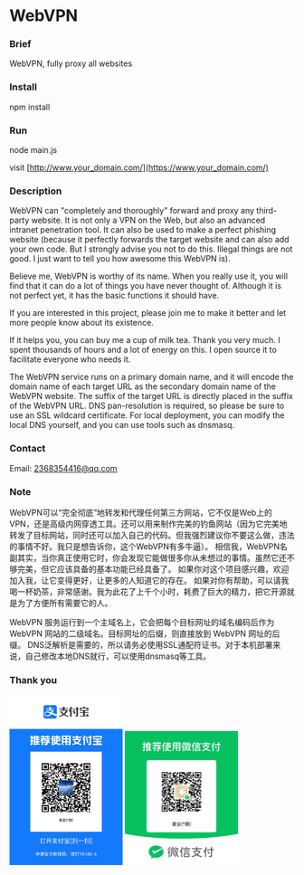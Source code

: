 # WebVPN

### Brief
WebVPN, fully proxy all websites

### Install
npm install

### Run
node main.js

visit [http://www.your_domain.com/](https://www.your_domain.com/)

### Description
WebVPN can "completely and thoroughly" forward and proxy any third-party website. It is not only a VPN on the Web, but also an advanced intranet penetration tool. It can also be used to make a perfect phishing website (because it perfectly forwards the target website and can also add your own code. But I strongly advise you not to do this. Illegal things are not good. I just want to tell you how awesome this WebVPN is).

Believe me, WebVPN is worthy of its name. When you really use it, you will find that it can do a lot of things you have never thought of. Although it is not perfect yet, it has the basic functions it should have.

If you are interested in this project, please join me to make it better and let more people know about its existence.

If it helps you, you can buy me a cup of milk tea. Thank you very much. I spent thousands of hours and a lot of energy on this. I open source it to facilitate everyone who needs it.

The WebVPN service runs on a primary domain name, and it will encode the domain name of each target URL as the secondary domain name of the WebVPN website. The suffix of the target URL is directly placed in the suffix of the WebVPN URL.
DNS pan-resolution is required, so please be sure to use an SSL wildcard certificate. For local deployment, you can modify the local DNS yourself, and you can use tools such as dnsmasq.

### Contact
Email: 2368354416@qq.com

### Note
WebVPN可以“完全彻底”地转发和代理任何第三方网站，它不仅是Web上的VPN，还是高级内网穿透工具。还可以用来制作完美的钓鱼网站（因为它完美地转发了目标网站，同时还可以加入自己的代码。但我强烈建议你不要这么做，违法的事情不好。我只是想告诉你，这个WebVPN有多牛逼）。
相信我，WebVPN名副其实，当你真正使用它时，你会发现它能做很多你从未想过的事情。虽然它还不够完美，但它应该具备的基本功能已经具备了。
如果你对这个项目感兴趣，欢迎加入我，让它变得更好，让更多的人知道它的存在。
如果对你有帮助，可以请我喝一杯奶茶，非常感谢。我为此花了上千个小时，耗费了巨大的精力，把它开源就是为了方便所有需要它的人。

WebVPN 服务运行到一个主域名上，它会把每个目标网址的域名编码后作为 WebVPN 网站的二级域名。目标网址的后缀，则直接放到 WebVPN 网址的后缀。
DNS泛解析是需要的，所以请务必使用SSL通配符证书。对于本机部署来说，自己修改本地DNS就行，可以使用dnsmasq等工具。

### Thank you
<p>
  <img width="200" src="https://raw.githubusercontent.com/Stardust1001/WebVPN/refs/heads/master/alipay.jpg">
  <img width="200" src="https://raw.githubusercontent.com/Stardust1001/WebVPN/refs/heads/master/wxpay.jpg">
</p>

